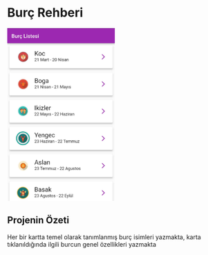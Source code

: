 # Burç Rehberi

<img src="images/resimRead.jpeg" height="400">

## Projenin Özeti
Her bir kartta temel olarak tanımlanmış burç isimleri yazmakta, karta tıklanıldığında ilgili burcun genel özellikleri yazmakta
